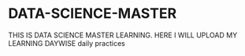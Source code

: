 # DATA-SCIENCE-MASTER
THIS IS DATA SCIENCE MASTER LEARNING. HERE I WILL UPLOAD MY LEARNING DAYWISE
daily practices
